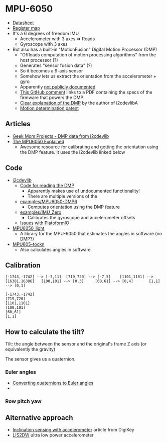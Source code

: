 # MPU-6050
* [Datasheet](https://invensense.tdk.com/wp-content/uploads/2015/02/MPU-6000-Datasheet1.pdf)
* [Register map](https://invensense.tdk.com/wp-content/uploads/2015/02/MPU-6000-Register-Map1.pdf)
* It's a 6 degrees of freedom IMU
  * Accelerometer with 3 axes => Reads
  * Gyroscope with 3 axes
* But also has a built-in "MotionFusion" Digital Motion Processor (DMP)
  * "Offloads computation of motion processing algorithms" from the host processor (?)
  * Generates "sensor fusion data" (?)
  * So it becomes a 9-axis sensor
  * Somehow lets us extract the orientation from the accelerometer + gyro
  * Apparently [not publicly documented](https://github.com/jrowberg/i2cdevlib/blob/master/Arduino/MPU6050/MPU6050.h#L731)
  * [This GitHub comment](https://github.com/jrowberg/i2cdevlib/issues/528#issuecomment-611634501) links to a PDF containing the specs of the firmware that powers the DMP
  * [Clear explanation of the DMP](https://github.com/jrowberg/i2cdevlib/issues/190#issuecomment-144270345) by the author of i2cdevlibA
  * [Motion determination patent](https://patents.google.com/patent/US20120323520A1/en)

## Articles
* [Geek Mom Projects - DMP data from i2cdevlib](http://www.geekmomprojects.com/mpu-6050-dmp-data-from-i2cdevlib/)
* [The MPU6050 Explained](https://mjwhite8119.github.io/Robots/mpu6050)
  * Awesome resource for calibrating and getting the orientation using the DMP feature. It uses the i2cdevlib linked below

## Code
* [i2cdevlib](https://github.com/jrowberg/i2cdevlib)
  * [Code for reading the DMP](https://github.com/jrowberg/i2cdevlib/blob/master/Arduino/MPU6050/MPU6050_6Axis_MotionApps20.cpp#L118)
    * Apparently makes use of undocumented functionality!
    * There are multiple versions of the
  * [examples/MPU6050-DMP6](https://github.com/jrowberg/i2cdevlib/tree/master/Arduino/MPU6050/examples/MPU6050_DMP6)
    * Computes orientation using the DMP feature
  * [examples/IMU_Zero](https://github.com/jrowberg/i2cdevlib/tree/master/Arduino/MPU6050/examples/IMU_Zero)
    * Calibrates the gyroscope and accelerometer offsets
  * [Issues with PlatoformIO](https://community.platformio.org/t/i2cdev-incompatible-with-teensy-i2c-t3/11537/4)
* [MPU6050_light](https://github.com/rfetick/MPU6050_light)
  * A library for the MPU-6050 that estimates the angles in software (no DMP?)
* [MPU605-tockn](https://github.com/tockn/MPU6050_tockn)
  * Also calculates angles in software

 ## Calibration
 ```
 [-1743,-1742] --> [-7,11]  [719,720] --> [-7,5]    [1101,1101] --> [16381,16386]   [100,101] --> [0,3]     [60,61] --> [0,4]       [1,1] --> [0,1]

 [-1743,-1742]
 [719,720]
 [1101,1101]
 [100,101]
 [60,61]
 [1,1]
 ```

 ## How to calculate the tilt?
 Tilt: the angle between the sensor and the original's frame Z axis (or equivalently the gravity)

 The sensor gives us a quaternion.

### Euler angles
* [Converting quaternions to Euler angles](https://en.wikipedia.org/wiki/Conversion_between_quaternions_and_Euler_angles)
*

### Row pitch yaw

## Alternative approach
* [Inclination sensing with accelerometer](https://www.digikey.com/en/articles/using-an-accelerometer-for-inclination-sensing) article from DigiKey
* [LIS2DW](https://www.st.com/resource/en/datasheet/lis2dw.pdf) ultra low power accelerometer
